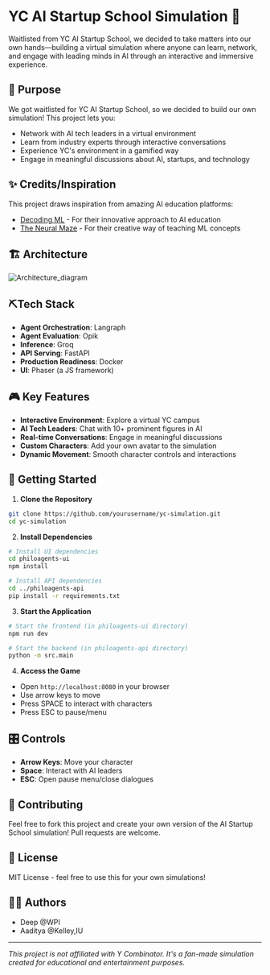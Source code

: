 # YC AI Startup School Simulation 🚀

Waitlisted from YC AI Startup School, we decided to take matters into our own hands—building a virtual simulation where anyone can learn, network, and engage with leading minds in AI through an interactive and immersive experience.

## 🎯 Purpose

We got waitlisted for YC AI Startup School, so we decided to build our own simulation! This project lets you:
- Network with AI tech leaders in a virtual environment
- Learn from industry experts through interactive conversations
- Experience YC's environment in a gamified way
- Engage in meaningful discussions about AI, startups, and technology

## ✨ Credits/Inspiration

This project draws inspiration from amazing AI education platforms:
- [Decoding ML](https://decodingml.substack.com) - For their innovative approach to AI education
- [The Neural Maze](https://theneuralmaze.substack.com) - For their creative way of teaching ML concepts


## 🏗️ Architecture

![Architecture_diagram](https://github.com/user-attachments/assets/014822aa-4cd2-4d87-8b36-b651039d9ec0)


## ⛏️Tech Stack
- **Agent Orchestration**: Langraph
- **Agent Evaluation**: Opik
- **Inference**: Groq
- **API Serving**: FastAPI
- **Production Readiness**: Docker
- **UI**: Phaser (a JS framework)

## 🎮 Key Features

- **Interactive Environment**: Explore a virtual YC campus
- **AI Tech Leaders**: Chat with 10+ prominent figures in AI
- **Real-time Conversations**: Engage in meaningful discussions
- **Custom Characters**: Add your own avatar to the simulation
- **Dynamic Movement**: Smooth character controls and interactions

## 🚀 Getting Started

1. **Clone the Repository**
```bash
git clone https://github.com/yourusername/yc-simulation.git
cd yc-simulation
```

2. **Install Dependencies**
```bash
# Install UI dependencies
cd philoagents-ui
npm install

# Install API dependencies
cd ../philoagents-api
pip install -r requirements.txt
```

3. **Start the Application**
```bash
# Start the frontend (in philoagents-ui directory)
npm run dev

# Start the backend (in philoagents-api directory)
python -m src.main
```

4. **Access the Game**
- Open `http://localhost:8080` in your browser
- Use arrow keys to move
- Press SPACE to interact with characters
- Press ESC to pause/menu

## 🎛️ Controls

- **Arrow Keys**: Move your character
- **Space**: Interact with AI leaders
- **ESC**: Open pause menu/close dialogues


## 🤝 Contributing

Feel free to fork this project and create your own version of the AI Startup School simulation! Pull requests are welcome.

## 📝 License

MIT License - feel free to use this for your own simulations!

## 🙋‍♂️ Authors

- Deep @WPI
- Aaditya @Kelley,IU

---

*This project is not affiliated with Y Combinator. It's a fan-made simulation created for educational and entertainment purposes.*
